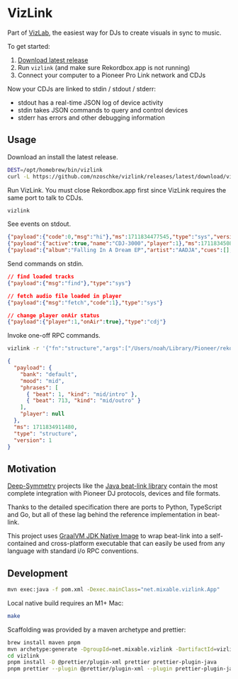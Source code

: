 # VizLink

Part of [VizLab](https://vizlab.app), the easiest way for DJs to create visuals in sync to music.

To get started:

1. [Download latest release](https://github.com/nzoschke/vizlink/releases/latest)
2. Run `vizlink` (and make sure Rekordbox.app is not running)
3. Connect your computer to a Pioneer Pro Link network and CDJs

Now your CDJs are linked to stdin / stdout / stderr:

- stdout has a real-time JSON log of device activity
- stdin takes JSON commands to query and control devices
- stderr has errors and other debugging information

## Usage

Download an install the latest release.

```bash
DEST=/opt/homebrew/bin/vizlink
curl -L https://github.com/nzoschke/vizlink/releases/latest/download/vizlink-darwin-arm64.zip | funzip > $DEST && chmod +x $DEST
```

Run VizLink. You must close Rekordbox.app first since VizLink requires the same port to talk to CDJs.

```bash
vizlink
```

See events on stdout.

```json
{"payload":{"code":0,"msg":"hi"},"ms":1711834477545,"type":"sys","version":1}
{"payload":{"active":true,"name":"CDJ-3000","player":1},"ms":1711834508255,"type":"device","version":1}
{"payload":{"album":"Falling In A Dream EP","artist":"AADJA","cues":[],"duration":273000,"player":1,"source":{"id":158,"player":1,"slot":"SD_SLOT"},"tempo":147.0,"title":"Falling In A Dream (D.Dan Remix)","year":2021},"ms":1711834531790,"type":"track","version":1}
```

Send commands on stdin.

```json
// find loaded tracks
{"payload":{"msg":"find"},"type":"sys"}

// fetch audio file loaded in player
{"payload":{"msg":"fetch","code":1},"type":"sys"}

// change player onAir status
{"payload":{"player":1,"onAir":true},"type":"cdj"}
```

Invoke one-off RPC commands.

```bash
vizlink -r '{"fn":"structure","args":["/Users/noah/Library/Pioneer/rekordbox/share/PIONEER/USBANLZ/f6c/ac4e8-f264-481d-b81c-fd16538c4bc2/ANLZ0000.EXT"]}'
```

```json
{
  "payload": {
    "bank": "default",
    "mood": "mid",
    "phrases": [
      { "beat": 1, "kind": "mid/intro" },
      { "beat": 713, "kind": "mid/outro" }
    ],
    "player": null
  },
  "ms": 1711834911480,
  "type": "structure",
  "version": 1
}
```

## Motivation

[Deep-Symmetry](https://github.com/Deep-Symmetry) projects like the [Java beat-link library](https://github.com/Deep-Symmetry/beat-link) contain the most complete integration with Pioneer DJ protocols, devices and file formats.

Thanks to the detailed specification there are ports to Python, TypeScript and Go, but all of these lag behind the reference implementation in beat-link.

This project uses [GraalVM JDK Native Image](https://www.graalvm.org/latest/reference-manual/native-image/) to wrap beat-link into a self-contained and cross-platform executable that can easily be used from any language with standard i/o RPC conventions.

## Development

```bash
mvn exec:java -f pom.xml -Dexec.mainClass="net.mixable.vizlink.App"
```

Local native build requires an M1+ Mac:

```bash
make
```

Scaffolding was provided by a maven archetype and prettier:

```bash
brew install maven pnpm
mvn archetype:generate -DgroupId=net.mixable.vizlink -DartifactId=vizlink -DarchetypeArtifactId=maven-archetype-quickstart -DarchetypeVersion=1.4 -DinteractiveMode=false
cd vizlink
pnpm install -D @prettier/plugin-xml prettier prettier-plugin-java
pnpm prettier --plugin @prettier/plugin-xml --plugin prettier-plugin-java -w .
```

